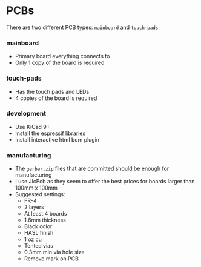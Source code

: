 # PCBs

There are two different PCB types: `mainboard` and `touch-pads`.

### mainboard

- Primary board everything connects to
- Only 1 copy of the board is required

### touch-pads

- Has the touch pads and LEDs
- 4 copies of the board is required

### development

- Use KiCad 9+
- Install the [espressif libraries](https://github.com/espressif/kicad-libraries)
- Install interactive html bom plugin

### manufacturing

- The `gerber.zip` files that are committed should be enough for manufacturing
- I use JlcPcb as they seem to offer the best prices for boards larger than 100mm x 100mm
- Suggested settings:
  - FR-4
  - 2 layers
  - At least 4 boards
  - 1.6mm thickness
  - Black color
  - HASL finish
  - 1 oz cu
  - Tented vias
  - 0.3mm min via hole size
  - Remove mark on PCB
